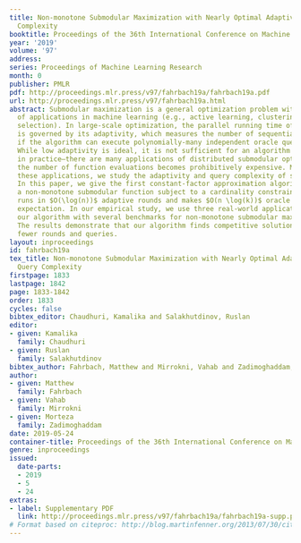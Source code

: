 ```yaml
---
title: Non-monotone Submodular Maximization with Nearly Optimal Adaptivity and Query
  Complexity
booktitle: Proceedings of the 36th International Conference on Machine Learning
year: '2019'
volume: '97'
address: 
series: Proceedings of Machine Learning Research
month: 0
publisher: PMLR
pdf: http://proceedings.mlr.press/v97/fahrbach19a/fahrbach19a.pdf
url: http://proceedings.mlr.press/v97/fahrbach19a.html
abstract: Submodular maximization is a general optimization problem with a wide range
  of applications in machine learning (e.g., active learning, clustering, and feature
  selection). In large-scale optimization, the parallel running time of an algorithm
  is governed by its adaptivity, which measures the number of sequential rounds needed
  if the algorithm can execute polynomially-many independent oracle queries in parallel.
  While low adaptivity is ideal, it is not sufficient for an algorithm to be efficient
  in practice—there are many applications of distributed submodular optimization where
  the number of function evaluations becomes prohibitively expensive. Motivated by
  these applications, we study the adaptivity and query complexity of submodular maximization.
  In this paper, we give the first constant-factor approximation algorithm for maximizing
  a non-monotone submodular function subject to a cardinality constraint $k$ that
  runs in $O(\log(n))$ adaptive rounds and makes $O(n \log(k))$ oracle queries in
  expectation. In our empirical study, we use three real-world applications to compare
  our algorithm with several benchmarks for non-monotone submodular maximization.
  The results demonstrate that our algorithm finds competitive solutions using significantly
  fewer rounds and queries.
layout: inproceedings
id: fahrbach19a
tex_title: Non-monotone Submodular Maximization with Nearly Optimal Adaptivity and
  Query Complexity
firstpage: 1833
lastpage: 1842
page: 1833-1842
order: 1833
cycles: false
bibtex_editor: Chaudhuri, Kamalika and Salakhutdinov, Ruslan
editor:
- given: Kamalika
  family: Chaudhuri
- given: Ruslan
  family: Salakhutdinov
bibtex_author: Fahrbach, Matthew and Mirrokni, Vahab and Zadimoghaddam, Morteza
author:
- given: Matthew
  family: Fahrbach
- given: Vahab
  family: Mirrokni
- given: Morteza
  family: Zadimoghaddam
date: 2019-05-24
container-title: Proceedings of the 36th International Conference on Machine Learning
genre: inproceedings
issued:
  date-parts:
  - 2019
  - 5
  - 24
extras:
- label: Supplementary PDF
  link: http://proceedings.mlr.press/v97/fahrbach19a/fahrbach19a-supp.pdf
# Format based on citeproc: http://blog.martinfenner.org/2013/07/30/citeproc-yaml-for-bibliographies/
---
```

